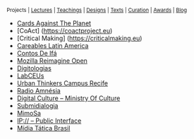 <small>Projects | [Lectures](lectures.md) | [Teachings](teachings.md) | [Designs](designs.md) | [Texts](texts.md) | [Curation](curation.md) | [Awards](awards.md) | <a href="https://readruiz.medium.com/" target="_blank">Blog</a></small>

* [Cards Against The Planet](post/cards-against-the-planet.md)
* [CoAct] (https://coactproject.eu)
* [Critical Making] (https://criticalmaking.eu)
* [Careables Latin America](post/careables-latin-america.md)
* [Contos De Ifá](post/contos-de-ifa.md)
* [Mozilla Reimagine Open](post/mozilla-reimagine-open-brazil.md)
* [Digitologias](post/digitologias.md)
* [LabCEUs](post/labceus.md)
* [Urban Thinkers Campus Recife](post/urban-thinkers-campus-recife.md)
* [Radio Amnésia](post/rede-amnesia-de-radios.md)
* [Digital Culture – Ministry Of Culture](post/digital-culture-ministry-of-culture.md)
* [Submidialogia](post/submidialogia.md)
* [MimoSa](post/mimosa.md)
* [IP:// – Public Interface](post/ip-public-interface.md)
* [Mídia Tática Brasil](post/midia-tatica-brasil.md)